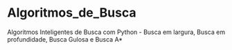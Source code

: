 # Algoritmos_de_Busca
Algoritmos Inteligentes de Busca com Python - Busca em largura, Busca em profundidade, Busca Gulosa e Busca A*
